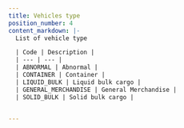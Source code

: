 ```yaml
---
title: Vehicles type
position_number: 4
content_markdown: |-
  List of vehicle type

  | Code | Description |
  | --- | --- |
  | ABNORMAL | Abnormal |
  | CONTAINER | Container |
  | LIQUID_BULK | Liquid bulk cargo |
  | GENERAL_MERCHANDISE | General Merchandise |
  | SOLID_BULK | Solid bulk cargo |
  

---
```


